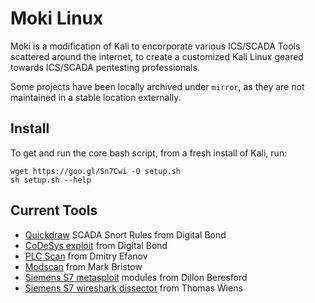 Moki Linux
====

Moki is a modification of Kali to encorporate various ICS/SCADA Tools scattered around the internet, to create a customized Kali Linux geared towards ICS/SCADA pentesting professionals. 

Some projects have been locally archived under `mirror`, as they are not maintained in a stable location externally.

Install
-------
To get and run the core bash script, from a fresh install of Kali, run:

    wget https://goo.gl/Sn7Cwi -O setup.sh
    sh setup.sh --help


Current Tools
-------------

- [Quickdraw] SCADA Snort Rules from Digital Bond
- [CoDeSys exploit] from Digital Bond
- [PLC Scan] from Dmitry Efanov
- [Modscan] from Mark Bristow
- [Siemens S7 metasploit] modules from Dillon Beresford
- [Siemens S7 wireshark dissector] from Thomas Wiens





[CoDeSys exploit]: http://www.digitalbond.com/tools/basecamp/3s-codesys/
[Quickdraw]: https://github.com/digitalbond/quickdraw
[PLC Scan]: http://plcscan.googlecode.com
[Modscan]: https://code.google.com/p/modscan/
[Siemens S7 metasploit]: https://github.com/moki-ics/s7-metasploit-modules
[Siemens S7 wireshark dissector]: http://sourceforge.net/projects/s7commwireshark/
